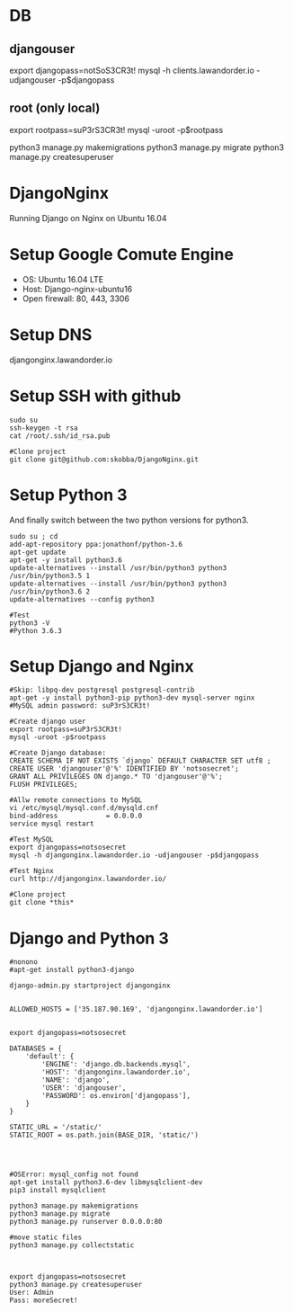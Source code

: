 # DB
## djangouser
export djangopass=notSoS3CR3t!
mysql -h clients.lawandorder.io -udjangouser -p$djangopass

## root (only local)
export rootpass=suP3rS3CR3t!
mysql -uroot -p$rootpass




python3 manage.py makemigrations
python3 manage.py migrate
python3 manage.py createsuperuser




# DjangoNginx
Running Django on Nginx on Ubuntu 16.04


# Setup Google Comute Engine
* OS: Ubuntu 16.04 LTE
* Host: Django-nginx-ubuntu16
* Open firewall: 80, 443, 3306

# Setup DNS
djangonginx.lawandorder.io

# Setup SSH with github
```
sudo su
ssh-keygen -t rsa
cat /root/.ssh/id_rsa.pub

#Clone project
git clone git@github.com:skobba/DjangoNginx.git
```


# Setup Python 3
And finally switch between the two python versions for python3.

```
sudo su ; cd
add-apt-repository ppa:jonathonf/python-3.6
apt-get update
apt-get -y install python3.6
update-alternatives --install /usr/bin/python3 python3 /usr/bin/python3.5 1
update-alternatives --install /usr/bin/python3 python3 /usr/bin/python3.6 2
update-alternatives --config python3

#Test
python3 -V
#Python 3.6.3

```

# Setup Django and Nginx
```
#Skip: libpq-dev postgresql postgresql-contrib
apt-get -y install python3-pip python3-dev mysql-server nginx
#MySQL admin password: suP3rS3CR3t!

#Create django user
export rootpass=suP3rS3CR3t!
mysql -uroot -p$rootpass

#Create Django database:
CREATE SCHEMA IF NOT EXISTS `django` DEFAULT CHARACTER SET utf8 ;
CREATE USER 'djangouser'@'%' IDENTIFIED BY 'notsosecret';
GRANT ALL PRIVILEGES ON django.* TO 'djangouser'@'%';
FLUSH PRIVILEGES;

#Allw remote connections to MySQL
vi /etc/mysql/mysql.conf.d/mysqld.cnf
bind-address            = 0.0.0.0
service mysql restart

#Test MySQL
export djangopass=notsosecret
mysql -h djangonginx.lawandorder.io -udjangouser -p$djangopass

#Test Nginx
curl http://djangonginx.lawandorder.io/

#Clone project
git clone *this*
```

# Django and Python 3
```
#nonono
#apt-get install python3-django

django-admin.py startproject djangonginx


ALLOWED_HOSTS = ['35.187.90.169', 'djangonginx.lawandorder.io']


export djangopass=notsosecret

DATABASES = {
    'default': {
        'ENGINE': 'django.db.backends.mysql',
        'HOST': 'djangonginx.lawandorder.io',
        'NAME': 'django',
        'USER': 'djangouser',
        'PASSWORD': os.environ['djangopass'],
    }
}

STATIC_URL = '/static/'
STATIC_ROOT = os.path.join(BASE_DIR, 'static/')




#OSError: mysql_config not found
apt-get install python3.6-dev libmysqlclient-dev
pip3 install mysqlclient

python3 manage.py makemigrations
python3 manage.py migrate
python3 manage.py runserver 0.0.0.0:80

#move static files
python3 manage.py collectstatic



export djangopass=notsosecret
python3 manage.py createsuperuser
User: Admin
Pass: moreSecret!



```

